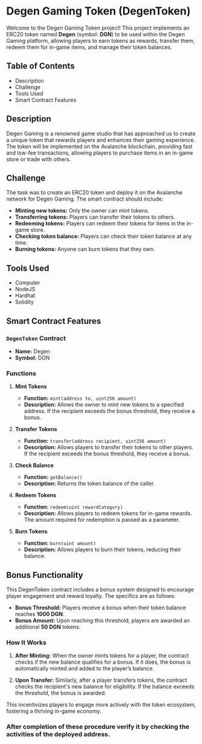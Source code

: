 # Degen Gaming Token (DegenToken)

Welcome to the Degen Gaming Token project! This project implements an ERC20 token named **Degen** (symbol: **DGN**) to be used within the Degen Gaming platform, allowing players to earn tokens as rewards, transfer them, redeem them for in-game items, and manage their token balances.

## Table of Contents

- Description
- Challenge
- Tools Used
- Smart Contract Features
  

## Description

Degen Gaming is a renowned game studio that has approached us to create a unique token that rewards players and enhances their gaming experience. The token will be implemented on the Avalanche blockchain, providing fast and low-fee transactions, allowing players to purchase items in an in-game store or trade with others.

## Challenge

The task was to create an ERC20 token and deploy it on the Avalanche network for Degen Gaming. The smart contract should include:

- **Minting new tokens:** Only the owner can mint tokens.
- **Transferring tokens:** Players can transfer their tokens to others.
- **Redeeming tokens:** Players can redeem their tokens for items in the in-game store.
- **Checking token balance:** Players can check their token balance at any time.
- **Burning tokens:** Anyone can burn tokens that they own.

## Tools Used

- Computer
- NodeJS
- Hardhat
- Solidity

## Smart Contract Features

### `DegenToken` Contract

- **Name:** Degen
- **Symbol:** DGN

### Functions

1. **Mint Tokens**
   - **Function:** `mint(address to, uint256 amount)`
   - **Description:** Allows the owner to mint new tokens to a specified address. If the recipient exceeds the bonus threshold, they receive a bonus.

2. **Transfer Tokens**
   - **Function:** `transfer(address recipient, uint256 amount)`
   - **Description:** Allows players to transfer their tokens to other players. If the recipient exceeds the bonus threshold, they receive a bonus.

3. **Check Balance**
   - **Function:** `getBalance()`
   - **Description:** Returns the token balance of the caller.

4. **Redeem Tokens**
   - **Function:** `redeem(uint rewardCategory)`
   - **Description:** Allows players to redeem tokens for in-game rewards. The amount required for redemption is passed as a parameter.

5. **Burn Tokens**
   - **Function:** `burn(uint amount)`
   - **Description:** Allows players to burn their tokens, reducing their balance.
  
## Bonus Functionality

This DegenToken contract includes a bonus system designed to encourage player engagement and reward loyalty. The specifics are as follows:

- **Bonus Threshold:** Players receive a bonus when their token balance reaches **1000 DGN**.
- **Bonus Amount:** Upon reaching this threshold, players are awarded an additional **50 DGN** tokens.

### How It Works

1. **After Minting:** When the owner mints tokens for a player, the contract checks if the new balance qualifies for a bonus. If it does, the bonus is automatically minted and added to the player’s balance.
  
2. **Upon Transfer:** Similarly, after a player transfers tokens, the contract checks the recipient's new balance for eligibility. If the balance exceeds the threshold, the bonus is awarded.

This incentivizes players to engage more actively with the token ecosystem, fostering a thriving in-game economy.

  
  ### After completion of these procedure verify it by checking the activities of the deployed address.
